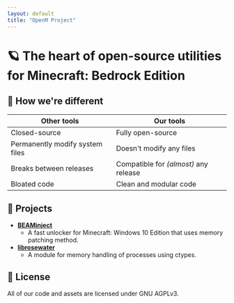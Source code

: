 ```yaml
---
layout: default
title: "OpenM Project"
---
```


# :ringed_planet: The heart of open-source utilities for Minecraft: Bedrock Edition

## :star2: How we're different

| Other tools                     | Our tools                             |
|---------------------------------|---------------------------------------|
| Closed-source                   | Fully open-source                     |
| Permanently modify system files | Doesn't modify any files              |
| Breaks between releases         | Compatible for *(almost)* any release |
| Bloated code                    | Clean and modular code                |

## :wrench: Projects
- **[BEAMinject](https://openm-project.github.io/BEAMinject/)**
    - A fast unlocker for Minecraft: Windows 10 Edition that uses memory patching method.
- **[librosewater](https://github.com/OpenM-Project/librosewater)**
    - A module for memory handling of processes using ctypes.

## :page_with_curl: License
All of our code and assets are licensed under GNU AGPLv3.
